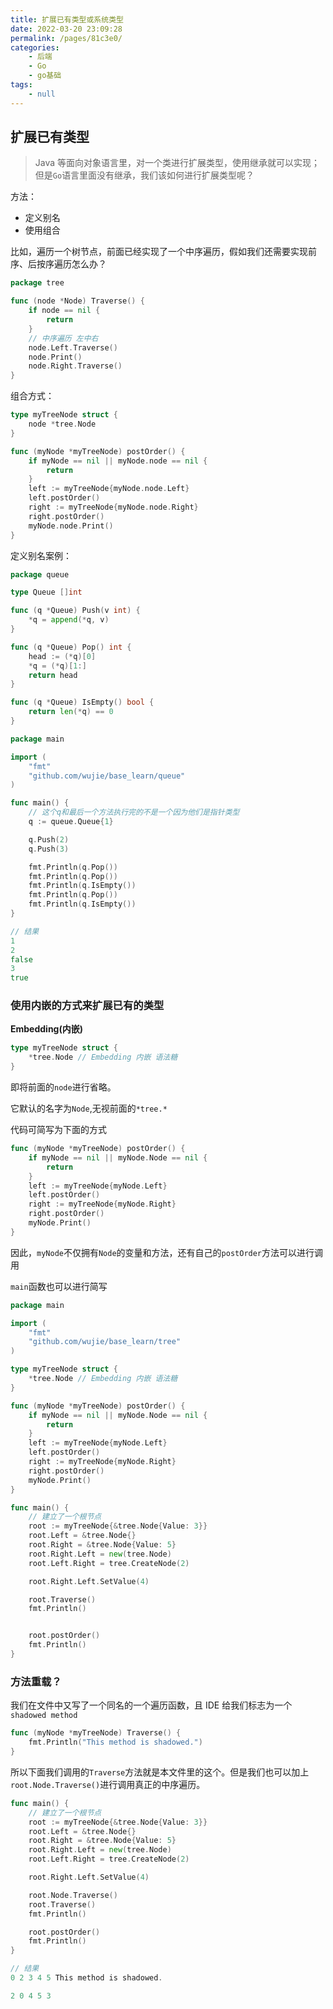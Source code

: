 ```yaml
---
title: 扩展已有类型或系统类型
date: 2022-03-20 23:09:28
permalink: /pages/81c3e0/
categories:
    - 后端
    - Go
    - go基础
tags:
    - null
---
```


## 扩展已有类型

> Java 等面向对象语言里，对一个类进行扩展类型，使用继承就可以实现；但是`Go`语言里面没有继承，我们该如何进行扩展类型呢？

方法：

-   定义别名
-   使用组合

比如，遍历一个树节点，前面已经实现了一个中序遍历，假如我们还需要实现前序、后按序遍历怎么办？

```go
package tree

func (node *Node) Traverse() {
	if node == nil {
		return
	}
	// 中序遍历 左中右
	node.Left.Traverse()
	node.Print()
	node.Right.Traverse()
}

```

组合方式：

```go
type myTreeNode struct {
	node *tree.Node
}

func (myNode *myTreeNode) postOrder() {
	if myNode == nil || myNode.node == nil {
		return
	}
	left := myTreeNode{myNode.node.Left}
	left.postOrder()
	right := myTreeNode{myNode.node.Right}
	right.postOrder()
	myNode.node.Print()
}
```

定义别名案例：

```go
package queue

type Queue []int

func (q *Queue) Push(v int) {
	*q = append(*q, v)
}

func (q *Queue) Pop() int {
	head := (*q)[0]
	*q = (*q)[1:]
	return head
}

func (q *Queue) IsEmpty() bool {
	return len(*q) == 0
}

```

```go
package main

import (
	"fmt"
	"github.com/wujie/base_learn/queue"
)

func main() {
    // 这个q和最后一个方法执行完的不是一个因为他们是指针类型
	q := queue.Queue{1}

	q.Push(2)
	q.Push(3)

	fmt.Println(q.Pop())
	fmt.Println(q.Pop())
	fmt.Println(q.IsEmpty())
	fmt.Println(q.Pop())
	fmt.Println(q.IsEmpty())
}

// 结果
1
2
false
3
true

```

### 使用内嵌的方式来扩展已有的类型

**Embedding(内嵌)**

```go
type myTreeNode struct {
	*tree.Node // Embedding 内嵌 语法糖
}
```

即将前面的`node`进行省略。

它默认的名字为`Node`,无视前面的`*tree.*`

代码可简写为下面的方式

```go
func (myNode *myTreeNode) postOrder() {
	if myNode == nil || myNode.Node == nil {
		return
	}
	left := myTreeNode{myNode.Left}
	left.postOrder()
	right := myTreeNode{myNode.Right}
	right.postOrder()
	myNode.Print()
}
```

因此，`myNode`不仅拥有`Node`的变量和方法，还有自己的`postOrder`方法可以进行调用

`main`函数也可以进行简写

```go
package main

import (
	"fmt"
	"github.com/wujie/base_learn/tree"
)

type myTreeNode struct {
	*tree.Node // Embedding 内嵌 语法糖
}

func (myNode *myTreeNode) postOrder() {
	if myNode == nil || myNode.Node == nil {
		return
	}
	left := myTreeNode{myNode.Left}
	left.postOrder()
	right := myTreeNode{myNode.Right}
	right.postOrder()
	myNode.Print()
}

func main() {
	// 建立了一个根节点
	root := myTreeNode{&tree.Node{Value: 3}}
	root.Left = &tree.Node{}
	root.Right = &tree.Node{Value: 5}
	root.Right.Left = new(tree.Node)
	root.Left.Right = tree.CreateNode(2)

	root.Right.Left.SetValue(4)

	root.Traverse()
	fmt.Println()


	root.postOrder()
	fmt.Println()
}

```

### 方法重载？

我们在文件中又写了一个同名的一个遍历函数，且 IDE 给我们标志为一个`shadowed method`

```go
func (myNode *myTreeNode) Traverse() {
	fmt.Println("This method is shadowed.")
}
```

所以下面我们调用的`Traverse`方法就是本文件里的这个。但是我们也可以加上`root.Node.Traverse()`进行调用真正的中序遍历。

```go
func main() {
	// 建立了一个根节点
	root := myTreeNode{&tree.Node{Value: 3}}
	root.Left = &tree.Node{}
	root.Right = &tree.Node{Value: 5}
	root.Right.Left = new(tree.Node)
	root.Left.Right = tree.CreateNode(2)

	root.Right.Left.SetValue(4)

	root.Node.Traverse()
	root.Traverse()
	fmt.Println()

	root.postOrder()
	fmt.Println()
}

// 结果
0 2 3 4 5 This method is shadowed.

2 0 4 5 3
```

